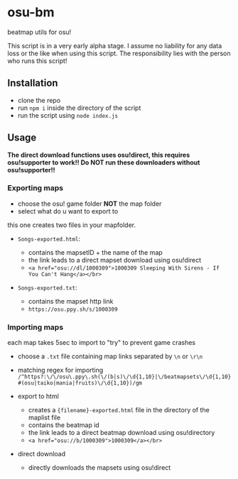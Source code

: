 # osu-bm
beatmap utils for osu!

This script is in a very early alpha stage. I assume no liability for any data loss or the like when using this script. The responsibility lies with the person who runs this script!


## Installation 

- clone the repo
- run `npm i` inside the directory of the script
- run the script using `node index.js`

## Usage

__The direct download functions uses osu!direct, this requires osu!supporter to work!! Do NOT run these downloaders without osu!supporter!!__

### Exporting maps

- choose the osu! game folder __NOT__ the map folder
- select what do u want to export to 


this one creates two files in your mapfolder.

- `Songs-exported.html`:

	- contains the mapsetID + the name of the map
	- the link leads to a direct mapset download using osu!direct
	- ```<a href="osu://dl/1000309">1000309 Sleeping With Sirens - If You Can't Hang</a></br>```

- `Songs-exported.txt`:

	- contains the mapset http link 
	- ```https://osu.ppy.sh/s/1000309```


### Importing maps

each map takes 5sec to import to "try" to prevent game crashes

- choose a `.txt` file containing map links separated by `\n` or `\r\n`
- matching regex for importing `/^https?:\/\/osu\.ppy\.sh(\/(b|s)\/\d{1,10}|\/beatmapsets\/\d{1,10}#(osu|taiko|mania|fruits)\/\d{1,10})/gm`

- export to html

	- creates a `{filename}-exported.html` file in the directory of the maplist file
	- contains the beatmap id
	- the link leads to a direct beatmap download using osu!directory
	- ```<a href="osu://b/1000309">1000309</a></br>```

- direct download

	- directly downloads the mapsets using osu!direct
